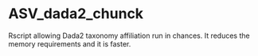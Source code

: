 # ASV_dada2_chunck
Rscript allowing Dada2 taxonomy affiliation run in chances. It reduces the memory requirements and it is faster. 

